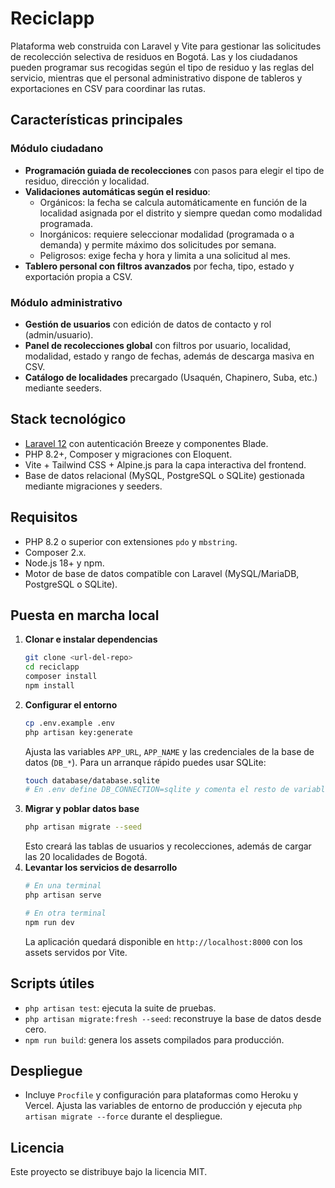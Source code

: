 # Reciclapp

Plataforma web construida con Laravel y Vite para gestionar las solicitudes de recolección selectiva de residuos en Bogotá. Las y los ciudadanos pueden programar sus recogidas según el tipo de residuo y las reglas del servicio, mientras que el personal administrativo dispone de tableros y exportaciones en CSV para coordinar las rutas.

## Características principales

### Módulo ciudadano
- **Programación guiada de recolecciones** con pasos para elegir el tipo de residuo, dirección y localidad.
- **Validaciones automáticas según el residuo**:
  - Orgánicos: la fecha se calcula automáticamente en función de la localidad asignada por el distrito y siempre quedan como modalidad programada.
  - Inorgánicos: requiere seleccionar modalidad (programada o a demanda) y permite máximo dos solicitudes por semana.
  - Peligrosos: exige fecha y hora y limita a una solicitud al mes.
- **Tablero personal con filtros avanzados** por fecha, tipo, estado y exportación propia a CSV.

### Módulo administrativo
- **Gestión de usuarios** con edición de datos de contacto y rol (admin/usuario).
- **Panel de recolecciones global** con filtros por usuario, localidad, modalidad, estado y rango de fechas, además de descarga masiva en CSV.
- **Catálogo de localidades** precargado (Usaquén, Chapinero, Suba, etc.) mediante seeders.

## Stack tecnológico
- [Laravel 12](https://laravel.com/) con autenticación Breeze y componentes Blade.
- PHP 8.2+, Composer y migraciones con Eloquent.
- Vite + Tailwind CSS + Alpine.js para la capa interactiva del frontend.
- Base de datos relacional (MySQL, PostgreSQL o SQLite) gestionada mediante migraciones y seeders.

## Requisitos
- PHP 8.2 o superior con extensiones `pdo` y `mbstring`.
- Composer 2.x.
- Node.js 18+ y npm.
- Motor de base de datos compatible con Laravel (MySQL/MariaDB, PostgreSQL o SQLite).

## Puesta en marcha local
1. **Clonar e instalar dependencias**
   ```bash
   git clone <url-del-repo>
   cd reciclapp
   composer install
   npm install
   ```
2. **Configurar el entorno**
   ```bash
   cp .env.example .env
   php artisan key:generate
   ```
   Ajusta las variables `APP_URL`, `APP_NAME` y las credenciales de la base de datos (`DB_*`). Para un arranque rápido puedes usar SQLite:
   ```bash
   touch database/database.sqlite
   # En .env define DB_CONNECTION=sqlite y comenta el resto de variables DB_
   ```
3. **Migrar y poblar datos base**
   ```bash
   php artisan migrate --seed
   ```
   Esto creará las tablas de usuarios y recolecciones, además de cargar las 20 localidades de Bogotá.
4. **Levantar los servicios de desarrollo**
   ```bash
   # En una terminal
   php artisan serve

   # En otra terminal
   npm run dev
   ```
   La aplicación quedará disponible en `http://localhost:8000` con los assets servidos por Vite.

## Scripts útiles
- `php artisan test`: ejecuta la suite de pruebas.
- `php artisan migrate:fresh --seed`: reconstruye la base de datos desde cero.
- `npm run build`: genera los assets compilados para producción.

## Despliegue
- Incluye `Procfile` y configuración para plataformas como Heroku y Vercel. Ajusta las variables de entorno de producción y ejecuta `php artisan migrate --force` durante el despliegue.

## Licencia
Este proyecto se distribuye bajo la licencia MIT.
